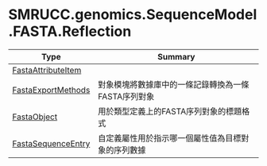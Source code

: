 ﻿
# SMRUCC.genomics.SequenceModel.FASTA.Reflection

|Type|Summary|
|----|-------|
|[FastaAttributeItem](./FastaAttributeItem.md)||
|[FastaExportMethods](./FastaExportMethods.md)|對象模塊將數據庫中的一條記錄轉換為一條FASTA序列對象|
|[FastaObject](./FastaObject.md)|用於類型定義上的FASTA序列對象的標題格式|
|[FastaSequenceEntry](./FastaSequenceEntry.md)|自定義屬性用於指示哪一個屬性值為目標對象的序列數據|

